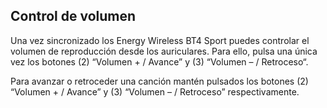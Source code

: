 ## Control de volumen

Una vez sincronizado los Energy Wireless BT4 Sport puedes controlar el volumen de reproducción desde los auriculares. Para ello, pulsa una única vez los botones (2) “Volumen + / Avance” y (3) “Volumen – / Retroceso“.

Para avanzar o retroceder una canción mantén pulsados los botones (2) “Volumen + / Avance” y (3) “Volumen – / Retroceso” respectivamente. 
